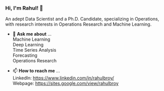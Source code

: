 ### Hi, I'm Rahul! :pray:

An adept Data Scientist and a Ph.D. Candidate, specializing in Operations, with research interests in Operations Research and Machine Learning. 

- 💬 **Ask me about** ...\
Machine Learning\
Deep Learning\
Time Series Analysis\
Forecasting\
Operations Research

- 📫 **How to reach me** ...\
LinkedIn: https://www.linkedin.com/in/rahulbroy/ \
Webpage: https://sites.google.com/view/rahulbroy
 
<!--
**rahulroynit/rahulroynit** is a ✨ _special_ ✨ repository because its `README.md` (this file) appears on your GitHub profile.

Here are some ideas to get you started:

- 🔭 I’m currently working on ...
- 🌱 I’m currently learning ...
- 👯 I’m looking to collaborate on ...
- 🤔 I’m looking for help with ...
- 💬 Ask me about ...
- 📫 How to reach me: ...
- 😄 Pronouns: ...
- ⚡ Fun fact: ...
-->
